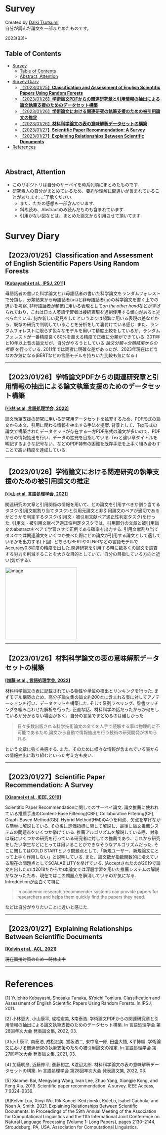 # Survey
Created by [Daiki Tsutsumi](https://tsutsumi-portfolio.wraptas.site/)<br>
自分が読んだ論文を一部まとめたものです。<br>

2023(B3)~

## Table of Contents
- [Survey](#survey)
  - [Table of Contents](#table-of-contents)
  - [Abstract, Attention](#abstract-attention)
- [Survey Diary](#survey-diary)
  - [【2023/01/25】**Classification and Assessment of English Scientific Papers Using Random Forests**](#20230125classification-and-assessment-of-english-scientific-papers-using-random-forests)
  - [【2023/01/26】**学術論文PDFからの関連研究章と引用情報の抽出による論文執筆支援のためのデータセット構築**](#20230126学術論文pdfからの関連研究章と引用情報の抽出による論文執筆支援のためのデータセット構築)
  - [【2023/01/26】**学術論文における関連研究の執筆支援のための被引用論文の推定**](#20230126学術論文における関連研究の執筆支援のための被引用論文の推定)
  - [【2023/01/26】**材料科学論文の表の意味解釈データセットの構築**](#20230126材料科学論文の表の意味解釈データセットの構築)
  - [【2023/01/27】**Scientific Paper Recommendation: A Survey**](#20230127scientific-paper-recommendation-a-survey)
  - [【2023/01/27】**Explaining Relationships Between Scientific Documents**](#20230127explaining-relationships-between-scientific-documents)
- [References](#references)

<br>


## Abstract, Attention
- このリポジトリは自分のサーベイを時系列順にまとめたものです.
- 研究素人の自分がまとめているため、要約や理解に間違いが含まれていることがあります. ご了承ください.
  - また、ただの感想も一部含んでいます.
  - 斜め読み、Abstractのみ読んだものも含まれています.
  - 引用がない図などは、まとめた論文から引用させて頂いてます.



# Survey Diary

## 【2023/01/25】**Classification and Assessment of English Scientific Papers Using Random Forests**<br>
[**[Kobayashi et al., IPSJ, 2011]**](#IPSJ-CH11090006)


母語話者の書いた科学論文と非母語話者の書いた科学論文をランダムフォレストで分類し、分類結果から母語話者(us)と非母語話者(jp)の科学論文を書く上での違いを考察. 非母語話者が頻繁に用いる表現として*on the other hand*などが挙げられており、これは日本人英語学習者は接続表現を過剰使用する傾向があると述べられている. 何か新しい発見をしたというよりは頻繁に用いる表現の差などから、既存の研究で判明していることを分析をして裏付けている感じ. また、ランダムフォレストに限らず色々なモデルを用いて精度比較をしているが、ランダムフォレストが一番精度良く80%を超える精度で正確に分類ができている. 2011年と10年以上昔の論文だが、自分がやろうとしている *論文分類->分類結果からの考察* を行っている. 2011年では両者に明確な差があったが、2023年現在はどうなのか気になる(BERTなどの言語モデルを持ちいた比較も気になる.)
* * *
## 【2023/01/26】**学術論文PDFからの関連研究章と引用情報の抽出による論文執筆支援のためのデータセット構築**<br>
[**[小林 et al, 言語処理学会, 2022]**](#nlp2022pdftodataset)


論文執筆支援の研究に用いる研究用データセットを拡充するため、PDF形式の論文から本文、引用に関わる情報を抽出する手法を提案. 背景として、Tex形式の論文で構築されたデータセットが存在する一方PDF形式の論文が多いので、PDFからの情報抽出を行い、データの拡充を目指している. Texと違い章タイトルを明記するような記号ない、などのPDF特有の困難を既存手法を上手く組み合わすことで高い精度を達成している.

* * *
## 【2023/01/26】**学術論文における関連研究の執筆支援のための被引用論文の推定**<br>
[**[小山 et al, 言語処理学会, 2021]**](#nlp2021pred_ref_paper)



関連研究の文章と引用関係の情報を用いて、どの論文を引用すべきか割り当てるタスク(引用文献割り当てタスク)と引用元論文と非引用論文のペアが適切であるかどうかを判定するタスク(引用文・被引用文献ペア適正性判定タスク)を行った. 引用文・被引用文献ペア適正性判定タスクでは、引用部分の文章と被引用論文のabstractをペアで学習させて正例である確率を出力する. 引用文献割り当てタスクでは関連論文をいくつか並べた際にどの論文が引用する論文として適しているかを出力する(下図). どちらもBERTやXLNetなどの言語モデルでAccuracy0.8程度の精度を出した.関連研究を引用する時に数多くの論文を調査する労力を削減することを大きな目的としていて、自分の目指している方向と近い(気がする).

<img width="232" alt="image" src="https://user-images.githubusercontent.com/69502527/214764563-ca32c522-fa0a-43c3-89e2-db9518f8e36d.png">

* * *
## 【2023/01/26】**材料科学論文の表の意味解釈データセットの構築**<br>
[**[加藤 et al., 言語処理学会, 2022]**](#nlp2022naist_create_dataset)



材料科学論文の表に記載されている物性や単位の検出とリンキングを行った. まずモデル構築のため、高分子論文集の論文約200本に含まれる表に対してアノテーションを行い、データセットを構築した. そして系列ラベリング、辞書マッチングを組み合わせた解析を行った. 正直な話、材料科学の話だったからか何をしているか分からない場面が多く、自分の言葉でまとめるのは難しかった.
> 日々多数出版される科学技術論文の全てを人手で読解する事は物理的に不可能であるため,論文から自動で情報抽出を行う技術の研究開発が求められる.

という文章に強く共感する. また、そのために様々な情報が含まれている表からの情報抽出に取り組むといった考え方も良い.
* * *

## 【2023/01/27】**Scientific Paper Recommendation: A Survey**<br>
[**[Xiaomei et al., IEEE, 2019]**](#SPR_survey)



Scientific Paper Recommendationに関してのサーベイ論文. 論文推薦に使われている推薦手法のContent-Base Filtering(CBF), Collaborative Filtering(CF), Graph-Based Method(GB), Hybrid Method(HM)の4つを利点、欠点を挙げながら簡単に解説している. その後に評価指標に関して解説し、最後に論文推薦システムの問題点をいくつか挙げている. 推薦アルゴリズムを解説している際、対象は既にいくつかの研究を行っている研究者に対しての推薦であり、これから研究をしたい学生などにとっては用いることができなそうなアルゴリズムだった. そこに関してはCOLD STARTという問題点として、「新規ユーザー、新規論文にとって上手く作用しない」と説明している. また、論文数が指数関数的に増えている現在の問題点としてSCALABILITYを挙げている. (Acceptされたのが2019で論文を出したのは2018だからか)本論文では深層学習を用いた推薦システムの解説がなかったため、現在ではこの問題点を解消しているのか気になる. Introductionが面白くて特に
> In academic research, recommender systems can provide papers for researchers and helps them quickly find the papers they need.

などは自分がやりたいことに近いと感じた.
* * *


## 【2023/01/27】**Explaining Relationships Between Scientific Documents**<br>
[**[Kelvin et al., ACL, 2021]**](#ACL2021_Exp_relation_SD)


~~現在面接対策のため一時休止中~~
* * *




# References
<a name='IPSJ-CH11090006'></a>[1] Yuichiro Kobayashi, Shosaku Tanaka, &Yoichi Tomiura. Classification and Assessment of English Scientific Papers Using Random Forests. In IPSJ, 2011.

<a name='nlp2022pdftodataset'></a>[2] 小林恵大, 小山康平, 成松宏美, &南泰浩. 学術論文PDFからの関連研究章と引用情報の抽出による論文執筆支援のためのデータセット構築. In 言語処理学会 第28回年次大会 発表論文集, 2022, 03.

<a name='nlp2021pred_ref_paper'></a>[3]小山康平, 南泰浩, 成松宏美, 堂坂浩二, 東中竜一郎, 田盛大悟, &平博順. 学術論文における関連研究の執筆支援のための被引用論文の推定. In 言語処理学会 第27回年次大会 発表論文集, 2021, 03.

<a name='nlp2022naist_create_dataset'></a>[4] 加藤明彦, 近藤修平, 進藤裕之, &渡辺太郎. 材料科学論文の表の意味解釈データセットの構築. In 言語処理学会 第28回年次大会 発表論文集, 2022, 03.

<a name='SPR_survey'></a>[5] Xiaomei Bai, Mengyang Wang, Ivan Lee, Zhuo Yang, Xiangjie Kong, and Feng Xia. 2019. Scientific paper recommendation: A survey. IEEE Access, 7:9324–9339.

<a name='ACL2021_Exp_relation_SD'></a>[6]Kelvin Luu, Xinyi Wu, Rik Koncel-Kedziorski, KyleLo, Isabel Cachola, and Noah A. Smith. 2021. Explaining Relationships Between Scientific Documents. In Proceedings of the 59th Annual Meeting of the Association for Computational Linguistics and the 11th International Joint Conference on Natural Language Processing (Volume 1: Long Papers), pages 2130–2144, Stroudsburg, PA, USA. Association for Computational Linguistics.

